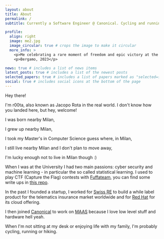 ```yaml
---
layout: about
title: About
permalink: /
subtitle: Currently a Software Engineer @ Canonical. Cycling and running lover.

profile:
  align: right
  image: me2.jpg
  image_circular: true # crops the image to make it circular
  more_info: >
    <p>Me celebrating a rare moment of freedom and epic victory at the same time not sitting at my desk</p>
    <p>Bergamo, 2023</p>

news: true # includes a list of news items
latest_posts: true # includes a list of the newest posts
selected_papers: true # includes a list of papers marked as "selected={true}"
social: true # includes social icons at the bottom of the page
---
```


Hey there!

I'm r00ta, also known as Jacopo Rota in the real world. I don't know how you landed here, but hey, welcome!

I was born nearby Milan,

I grew up nearby Milan,

I took my Master's in Computer Science guess where, in Milan,

I still live nearby Milan and I don't plan to move away,

I'm lucky enough not to live in Milan though :)

When I was at the University I had two main passions: cyber security and machine learning - in particular the so called statistical learning. I used to play CTF (Capture the Flag) contests with <a href='https://l4ser.github.io/'>Fuffateam</a>, you can find some write ups in <a href='https://github.com/r00ta/myWriteUps'>this repo</a>.

In the past I founded a startup, I worked for <a href="https://www.swissre.com/">Swiss RE</a> to build a while label product for the telematics insurance market worldwide and for <a href="https://www.redhat.com/it">Red Hat</a> for its cloud offering.

I then joined <a href="https://canonical.com/">Canonical</a> to work on <a href="https://maas.io/">MAAS</a> because I love low level stuff and hardware hell yeah.

When I'm not sitting at my desk or enjoying life with my family, I'm probably cycling, running or hiking.
